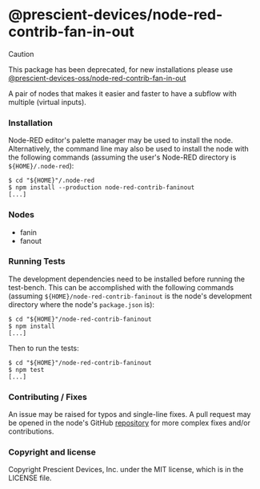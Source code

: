 @prescient-devices/node-red-contrib-fan-in-out
============================================

> [!CAUTION]
> This package has been deprecated, for new installations please use
> [@prescient-devices-oss/node-red-contrib-fan-in-out](https://flows.nodered.org/node/@prescient-devices/node-red-contrib-fan-in-out)

A pair of nodes that makes it easier and faster to have a subflow with multiple
(virtual inputs).

### Installation

Node-RED editor's palette manager may be used to install the node.
Alternatively, the command line may also be used to install the node with the
following commands (assuming the user's Node-RED directory is
`${HOME}/.node-red`):

    $ cd "${HOME}"/.node-red
    $ npm install --production node-red-contrib-faninout
    [...]

### Nodes

 - fanin
 - fanout

### Running Tests

The development dependencies need to be installed before running the test-bench.
This can be accomplished with the following commands (assuming
`${HOME}/node-red-contrib-faninout` is the node's development directory where
the node's `package.json` is):

    $ cd "${HOME}"/node-red-contrib-faninout
    $ npm install
    [...]

Then to run the tests:

    $ cd "${HOME}"/node-red-contrib-faninout
    $ npm test
    [...]

### Contributing / Fixes

An issue may be raised for typos and single-line fixes. A pull request may be
opened in the node's GitHub
[repository](https://github.com/prescient-devices/PD-Nodes) for more complex
fixes and/or contributions.

### Copyright and license

Copyright Prescient Devices, Inc. under the MIT license, which is in the LICENSE
file.
